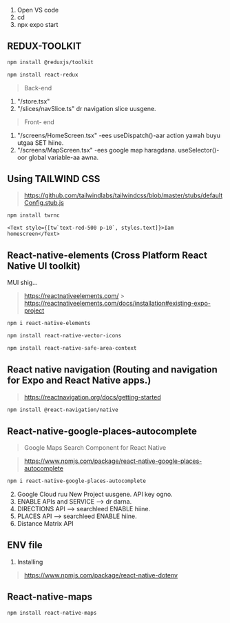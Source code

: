 1. Open VS code
2. cd
3. npx expo start

## REDUX-TOOLKIT

```bash
npm install @reduxjs/toolkit
```

```bash
npm install react-redux
```

> Back-end

1. "/store.tsx"
2. "/slices/navSlice.ts" dr navigation slice uusgene.

> Front- end

1. "/screens/HomeScreen.tsx" -ees useDispatch()-aar action yawah buyu utgaa SET hiine.
2. "/screens/MapScreen.tsx" -ees google map haragdana. useSelector()-oor global variable-aa awna.

## Using TAILWIND CSS

> https://github.com/tailwindlabs/tailwindcss/blob/master/stubs/defaultConfig.stub.js

```bash
npm install twrnc
```

```
<Text style={[tw`text-red-500 p-10`, styles.text]}>Iam homescreen</Text>
```

## React-native-elements (Cross Platform React Native UI toolkit)

MUI shig...

> https://reactnativeelements.com/ > https://reactnativeelements.com/docs/installation#existing-expo-project

```bash
npm i react-native-elements
```

```bash
npm install react-native-vector-icons
```

```bash
npm install react-native-safe-area-context
```

## React native navigation (Routing and navigation for Expo and React Native apps.)

> https://reactnavigation.org/docs/getting-started

```bash
npm install @react-navigation/native
```

## React-native-google-places-autocomplete

> Google Maps Search Component for React Native

> https://www.npmjs.com/package/react-native-google-places-autocomplete

```bash
npm i react-native-google-places-autocomplete
```

2. Google Cloud ruu New Project uusgene. API key ogno.
3. ENABLE APIs and SERVICE --> dr darna.
4. DIRECTIONS API --> searchleed ENABLE hiine.
5. PLACES API --> searchleed ENABLE hiine.
6. Distance Matrix API

## ENV file

1. Installing

> https://www.npmjs.com/package/react-native-dotenv

## React-native-maps

```bash
npm install react-native-maps
```

